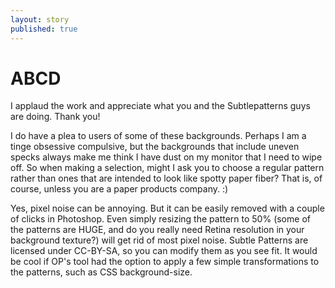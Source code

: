 ```yaml
---
layout: story
published: true
---
```


# ABCD

I applaud the work and appreciate what you and the Subtlepatterns guys are doing. Thank you!

I do have a plea to users of some of these backgrounds. Perhaps I am a tinge obsessive compulsive, but the backgrounds that include uneven specks always make me think I have dust on my monitor that I need to wipe off. So when making a selection, might I ask you to choose a regular pattern rather than ones that are intended to look like spotty paper fiber? That is, of course, unless you are a paper products company. :)

Yes, pixel noise can be annoying. But it can be easily removed with a couple of clicks in Photoshop. Even simply resizing the pattern to 50% (some of the patterns are HUGE, and do you really need Retina resolution in your background texture?) will get rid of most pixel noise. Subtle Patterns are licensed under CC-BY-SA, so you can modify them as you see fit. It would be cool if OP's tool had the option to apply a few simple transformations to the patterns, such as CSS background-size.